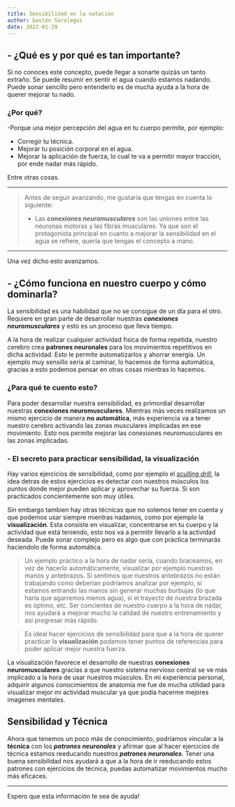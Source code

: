 ```yaml
---
title: Sensibilidad en la natación
author: Gastón Saralegui
date: 2022-01-29
---
```


## - ¿Qué es y por qué es tan importante?

Si no conoces este concepto, puede llegar a sonarte quizás un tanto extraño. Se puede resumir en sentir el agua cuando estamos nadando. Puede sonar sencillo pero entenderlo es de mucha ayuda a la hora de querer mejorar tu nado.

### ¿Por qué?

-Porque una mejor percepción del agua en tu cuerpo permite, por ejemplo:

- Corregir tu técnica.
- Mejorar tu posición corporal en el agua.
- Mejorar la aplicación de fuerza, lo cual te va a permitir mayor tracción, por ende nadar más rápido.

Entre otras cosas.

---

> Antes de seguir avanzando, me gustaría que tengas en cuenta lo siguiente:
>
> - Las **_conexiones neuromusculares_** son las uniones entre las neuronas motoras y las fibras musculares.
>   Ya que son el protagonista principal en cuanto a mejorar la sensibilidad en el agua se refiere, quería que tengas el concepto a mano.

---

Una vez dicho esto avanzamos.

## - ¿Cómo funciona en nuestro cuerpo y cómo dominarla?

La sensibilidad es una habilidad que no se consigue de un día para el otro. Requiere en gran parte de desarrollar nuestras **_conexiones neuromusculares_** y esto es un proceso que lleva tiempo.

A la hora de realizar cualquier actividad fisica de forma repetida, nuestro cerebro crea **patrones neuronales** para los movimientos repetitivos en dicha actividad. Esto le permite automatizarlos y ahorrar energía. Un ejemplo muy sensillo sería al caminar, lo hacemos de forma automática, gracias a esto podemos pensar en otras cosas mientras lo hacemos.

### ¿Para qué te cuento esto?

Para poder desarrollar nuestra sensibilidad, es primordial desarrollar nuestras **conexiones neuromusculares**. Mientras más veces realizamos un mismo ejercicio de manera **no automática**, más experiencia va a tener nuestro cerebro activando las zonas musculares implicadas en ese movimiento. Esto nos permite mejorar las conexiones neuromusculares en las zonas implicadas.

### - El secreto para practicar sensibilidad, la visualización

Hay varios ejercicios de sensibilidad, como por ejemplo el _[sculling drill](https://myswimpro.com/blog/2020/08/10/sculling-drills-to-improve-your-feel-of-the-water/)_, la idea detras de estos ejercicios es detectar con nuestros músculos los puntos donde mejor pueden aplicar y aprovechar su fuerza. Si son practicados concientemente son muy útiles.

Sin embargo tambien hay otras técnicas que no solemos tener en cuenta y que podemos usar siempre mientras nadamos, como por ejemplo la **visualización**. Esta consiste en visualizar, concentrarse en tu cuerpo y la actividad que está teniendo, esto nos va a permitir llevarlo a la actividad deseada. Puede sonar complejo pero es algo que con práctica terminarás haciendolo de forma automática.

> Un ejemplo práctico a la hora de nadar sería, cuando braceamos, en vez de hacerlo automáticamente, visualizar por ejemplo nuestras manos y antebrazos. Si sentimos que nuestros antebrazos no están trabajando como deberían podríamos analizar por ejemplo, si estamos entrando las manos sin generar muchas burbujas (lo que haría que agarremos menos agua), si el trayecto de nuestra brazada es óptimo, etc. Ser concientes de nuestro cuerpo a la hora de nadar, nos ayudará a mejorar mucho la calidad de nuestro entrenamiento y así progresar más rápido.

> Es ideal hacer ejercicios de sensibilidad para que a la hora de querer practicar la **visualización** podamos tener puntos de referencias para poder aplicar mejor nuestra fuerza.

La visualización favorece el desarrollo de nuestras **conexiones neuromusculares** gracias a que nuestro sistema nervioso central se ve más implicado a la hora de usar nuestros músculos. En mi experiencia personal, adquirir algunos conocimientos de anatomía me fue de mucha utilidad para visualizar mejor mi actividad muscular ya que podía hacerme mejores imagenes mentales.

## Sensibilidad y Técnica

Ahora que tenemos un poco más de conocimiento, podríamos vincular a la **técnica** con los **_patrones neuronales_** y afirmar que al hacer ejercicios de técnica estamos reeducando nuestros **_patrones neuronales_**. Tener una buena sensibilidad nos ayudará a que a la hora de ir reeducando estos patrones con ejercicios de técnica, puedas automatizar movimientos mucho más eficaces.

---

Espero que esta información te sea de ayuda!

